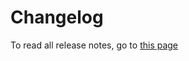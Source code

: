 Changelog
=========

To read all release notes, go to [this page](https://github.com/OctoD/godot-gameplay-systems/releases)
